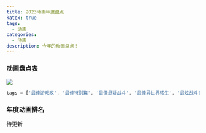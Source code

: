 ```yaml
---
title: 2023动画年度盘点
katex: true
tags:
  - 动画
categories:
  - 动画
description: 今年的动画盘点！
---
```


### 动画盘点表

![](https://album.biliimg.com/bfs/new_dyn/f46bf6df25c7d2246a6af201ba3287d469838762.jpg)

```javascript
tags = ['最佳游戏改', '最佳特别篇', '最佳悬疑战斗', '最佳异世界转生', '最炫战斗番', '最佳音乐', '最佳OVA', '最佳哭哭', '柯哀必看', '最佳剧情', '最佳前传', '最大资金利用率', '最青春', '有牛别看()', '最佳恋爱', '最佳粉丝电影', '最后悔看的续作', '最话疗', '逆天的起点', '最佳粉丝泡面', '最佳性转', '还行吧', '什么时候结婚', '你的门子。', '最甜电影', '我觉得我是', '纯爱向后宫', '最热血', '路易十六模拟', '最后相信P9', '家庭喜剧', '最佳画面', '人人有CP', '病友交流会', '你不是去年的吗']
```

### 年度动画排名

待更新

